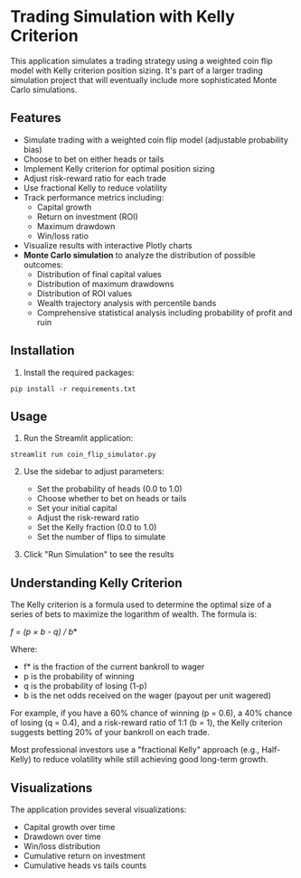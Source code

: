 # Trading Simulation with Kelly Criterion

This application simulates a trading strategy using a weighted coin flip model with Kelly criterion position sizing. It's part of a larger trading simulation project that will eventually include more sophisticated Monte Carlo simulations.

## Features

- Simulate trading with a weighted coin flip model (adjustable probability bias)
- Choose to bet on either heads or tails
- Implement Kelly criterion for optimal position sizing
- Adjust risk-reward ratio for each trade
- Use fractional Kelly to reduce volatility
- Track performance metrics including:
  - Capital growth
  - Return on investment (ROI)
  - Maximum drawdown
  - Win/loss ratio
- Visualize results with interactive Plotly charts
- **Monte Carlo simulation** to analyze the distribution of possible outcomes:
  - Distribution of final capital values
  - Distribution of maximum drawdowns
  - Distribution of ROI values
  - Wealth trajectory analysis with percentile bands
  - Comprehensive statistical analysis including probability of profit and ruin

## Installation

1. Install the required packages:

```
pip install -r requirements.txt
```

## Usage

1. Run the Streamlit application:

```
streamlit run coin_flip_simulator.py
```

2. Use the sidebar to adjust parameters:
   - Set the probability of heads (0.0 to 1.0)
   - Choose whether to bet on heads or tails
   - Set your initial capital
   - Adjust the risk-reward ratio
   - Set the Kelly fraction (0.0 to 1.0)
   - Set the number of flips to simulate
   
3. Click "Run Simulation" to see the results

## Understanding Kelly Criterion

The Kelly criterion is a formula used to determine the optimal size of a series of bets to maximize the logarithm of wealth. The formula is:

**f* = (p × b - q) / b**

Where:
- f* is the fraction of the current bankroll to wager
- p is the probability of winning
- q is the probability of losing (1-p)
- b is the net odds received on the wager (payout per unit wagered)

For example, if you have a 60% chance of winning (p = 0.6), a 40% chance of losing (q = 0.4), and a risk-reward ratio of 1:1 (b = 1), the Kelly criterion suggests betting 20% of your bankroll on each trade.

Most professional investors use a "fractional Kelly" approach (e.g., Half-Kelly) to reduce volatility while still achieving good long-term growth.

## Visualizations

The application provides several visualizations:
- Capital growth over time
- Drawdown over time
- Win/loss distribution
- Cumulative return on investment
- Cumulative heads vs tails counts
